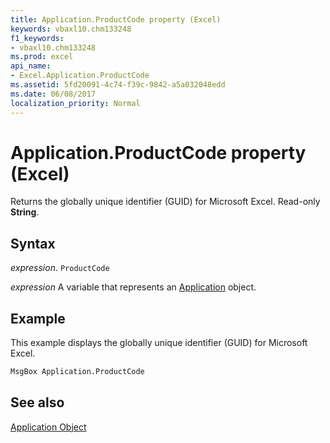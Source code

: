 ```yaml
---
title: Application.ProductCode property (Excel)
keywords: vbaxl10.chm133248
f1_keywords:
- vbaxl10.chm133248
ms.prod: excel
api_name:
- Excel.Application.ProductCode
ms.assetid: 5fd20091-4c74-f39c-9842-a5a032048edd
ms.date: 06/08/2017
localization_priority: Normal
---
```



# Application.ProductCode property (Excel)

Returns the globally unique identifier (GUID) for Microsoft Excel. Read-only  **String**.


## Syntax

_expression_. `ProductCode`

_expression_ A variable that represents an [Application](Excel.Application-graph-property.md) object.


## Example

This example displays the globally unique identifier (GUID) for Microsoft Excel.


```vb
MsgBox Application.ProductCode
```


## See also


[Application Object](Excel.Application(object).md)


